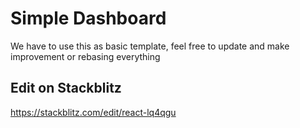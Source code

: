 # Simple Dashboard
We have to use this as basic template, feel free to update and make improvement or rebasing everything 

## Edit on Stackblitz
https://stackblitz.com/edit/react-lq4qgu